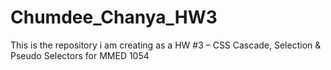 # Chumdee_Chanya_HW3
 This is the repository i am creating as a HW #3 – CSS Cascade, Selection & Pseudo Selectors for MMED 1054
